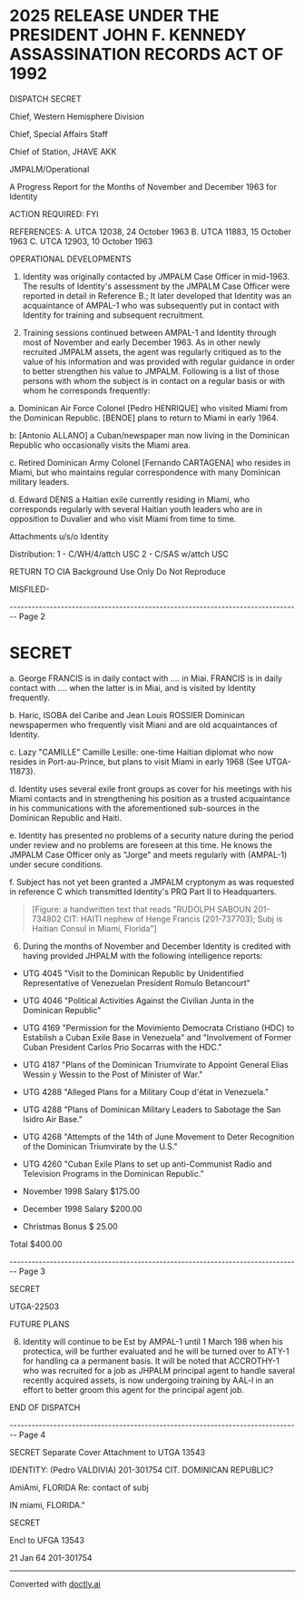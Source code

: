 # 2025 RELEASE UNDER THE PRESIDENT JOHN F. KENNEDY ASSASSINATION RECORDS ACT OF 1992

DISPATCH
SECRET

Chief, Western Hemisphere Division

Chief, Special Affairs Staff

Chief of Station, JHAVE AKK

JMPALM/Operational

A Progress Report for the Months of November and December 1963 for Identity

ACTION REQUIRED: FYI

REFERENCES: A. UTCA 12038, 24 October 1963
B. UTCA 11883, 15 October 1963
C. UTCA 12903, 10 October 1963

OPERATIONAL DEVELOPMENTS

1. Identity was originally contacted by JMPALM Case Officer in mid-1963. The results of Identity's assessment by the JMPALM Case Officer were reported in detail in Reference B.; It later developed that Identity was an acquaintance of AMPAL-1 who was subsequently put in contact with Identity for training and subsequent recruitment.

2. Training sessions continued between AMPAL-1 and Identity through most of November and early December 1963. As in other newly recruited JMPALM assets, the agent was regularly critiqued as to the value of his information and was provided with regular guidance in order to better strengthen his value to JMPALM. Following is a list of those persons with whom the subject is in contact on a regular basis or with whom he corresponds frequently:

a. Dominican Air Force Colonel [Pedro HENRIQUE] who visited Miami from the Dominican Republic. [BENOE] plans to return to Miami in early 1964.

b: [Antonio ALLANO] a Cuban/newspaper man now living in the Dominican Republic who occasionally visits the Miami area.

c. Retired Dominican Army Colonel [Fernando CARTAGENA] who resides in Miami, but who maintains regular correspondence with many Dominican military leaders.

d. Edward DENIS a Haitian exile currently residing in Miami, who corresponds regularly with several Haitian youth leaders who are in opposition to Duvalier and who visit Miami from time to time.

Attachments u/s/o Identity

Distribution:
1 - C/WH/4/attch USC
2 - C/SAS w/attch USC

RETURN TO CIA
Background Use Only
Do Not Reproduce

MISFILED-


-------------------------------------------------------------------------------- Page 2

# SECRET

a. George FRANCIS is in daily contact with ....
in Miai. FRANCIS is in daily contact with .... when the latter is in Miai, and is visited by Identity frequently.

b. Haric, ISOBA del Caribe and Jean Louis ROSSIER Dominican newspapermen who frequently visit Miani and are old acquaintances of Identity.

c. Lazy "CAMILLE" Camille Lesille: one-time Haitian diplomat who now resides in Port-au-Prince, but plans to visit Miami in early 1968 (See UTGA-11873).

d. Identity uses several exile front groups as cover for his meetings with his Miami contacts and in strengthening his position as a trusted acquaintance in his communications with the aforementioned sub-sources in the Dominican Republic and Haiti.

e. Identity has presented no problems of a security nature during the period under review and no problems are foreseen at this time. He knows the JMPALM Case Officer only as "Jorge" and meets regularly with (AMPAL-1) under secure conditions.

f. Subject has not yet been granted a JMPALM cryptonym as was requested in reference C which transmitted Identity's PRQ Part II to Headquarters.

> [Figure: a handwritten text that reads "RUDOLPH SABOUN 201-734802 CIT: HAITI nephew of Henge Francis (201-737703); Subj is Haitian Consul in Miami, Florida"]

6. During the months of November and December Identity is credited with having provided JHPALM with the following intelligence reports:

*   UTG 4045 "Visit to the Dominican Republic by Unidentified Representative of Venezuelan President Romulo Betancourt"

*   UTG 4046 "Political Activities Against the Civilian Junta in the Dominican Republic"

*   UTG 4169 "Permission for the Movimiento Democrata Cristiano (HDC) to Establish a Cuban Exile Base in Venezuela" and "Involvement of Former Cuban President Carlos Prio Socarras with the HDC."

*   UTG 4187 "Plans of the Dominican Triumvirate to Appoint General Elias Wessin y Wessin to the Post of Minister of War."

*   UTG 4288 "Alleged Plans for a Military Coup d'état in Venezuela."

*   UTG 4288 "Plans of Dominican Military Leaders to Sabotage the San Isidro Air Base."

*   UTG 4268 "Attempts of the 14th of June Movement to Deter Recognition of the Dominican Triumvirate by the U.S."

*   UTG 4260 "Cuban Exile Plans to set up anti-Communist Radio and Television Programs in the Dominican Republic."


*   November 1998 Salary $175.00
*   December 1998 Salary $200.00
*   Christmas Bonus $ 25.00

Total $400.00


-------------------------------------------------------------------------------- Page 3

SECRET

UTGA-22503

FUTURE PLANS

8. Identity will continue to be Est by AMPAL-1 until 1 March 198 when his protectica, will be further evaluated and he will be turned over to ATY-1 for handling ca a permanent basis. It will be noted that ACCROTHY-1 who was recruited for a job as JHPALM principal agent to handle saveral recently acquired assets, is now undergoing training by AAL-l in an effort to better groom this agent for the principal agent job.

END OF DISPATCH


-------------------------------------------------------------------------------- Page 4

SECRET
Separate Cover Attachment to UTGA 13543

IDENTITY: (Pedro VALDIVIA) 201-301754 CIT. DOMINICAN REPUBLIC?

AmiAmi, FLORIDA Re: contact of subj

IN miami, FLORIDA."

SECRET

Encl to UFGA 13543

21 Jan 64 201-301754


---
Converted with [doctly.ai](https://doctly.ai)